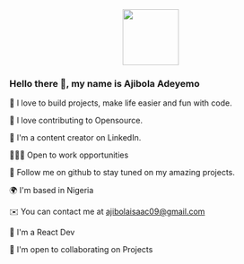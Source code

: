 <div id="header" align="center">
  <img src="[https://media.giphy.com/media/M9gbBd9nbDrOTu1Mqx/giphy.gif](https://media.giphy.com/media/3kPDmoWdBpQPNhCnUG/giphy.gif)" width="100"/>
</div>


### Hello there 👋, my name is Ajibola Adeyemo

👀  I love to build projects, make life easier and fun with code.

🚀  I love contributing to Opensource.

🙂   I'm a content creator on LinkedIn.

🧑🏽‍💻   Open to work opportunities

💞️  Follow me on github to stay tuned on my amazing projects.

🌍  I'm based in Nigeria

✉️  You can contact me at ajibolaisaac09@gmail.com

🧠  I'm a React Dev

🤝 I'm open to collaborating on Projects
